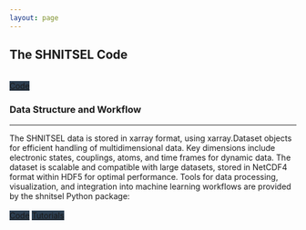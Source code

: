 ```yaml
---
layout: page
---
```

<!-- About the Team -->
<section id="team">
  <div class="container">
    <div class="row">
      <div class="col-lg-12 text-center">
        <h2>The SHNITSEL Code</h2>
        <br>
          <a href="https://github.com/SHNITSEL/shnitsel-tools/tree/main/shnitsel" class="btn btn-lg btn-success" style="background-color:#2c3e50"><i class="fa-solid fa-code" style="color:white"></i> Code</a>
        <br>
        <h3>Data Structure and Workflow</h3>
        <hr class="star-primary">
        <!-- <hr class="star-light"> -->
        <p> The SHNITSEL data is stored in xarray format, using xarray.Dataset objects for efficient handling of multidimensional data.
          Key dimensions include electronic states, couplings, atoms, and time frames for dynamic data. 
          The dataset is scalable and compatible with large datasets, stored in NetCDF4 format within HDF5 for optimal performance. 
          Tools for data processing, visualization, and integration into machine learning workflows are provided by the shnitsel Python package:
          <br><br>
          <a href="https://github.com/SHNITSEL/shnitsel-tools/tree/main/shnitsel" class="btn btn-lg btn-success" style="background-color:#2c3e50"><i class="fa-solid fa-code" style="color:white"></i> Code</a>
          <a href="https://github.com/SHNITSEL/shnitsel-tools/tree/main/tutorials" class="btn btn-lg btn-success" style="background-color:#2c3e50"><i class="fa-solid fa-book-open" style="color:white"></i> Tutorials</a>
        </p>
      </div>
    </div>
  </div>
</section>
